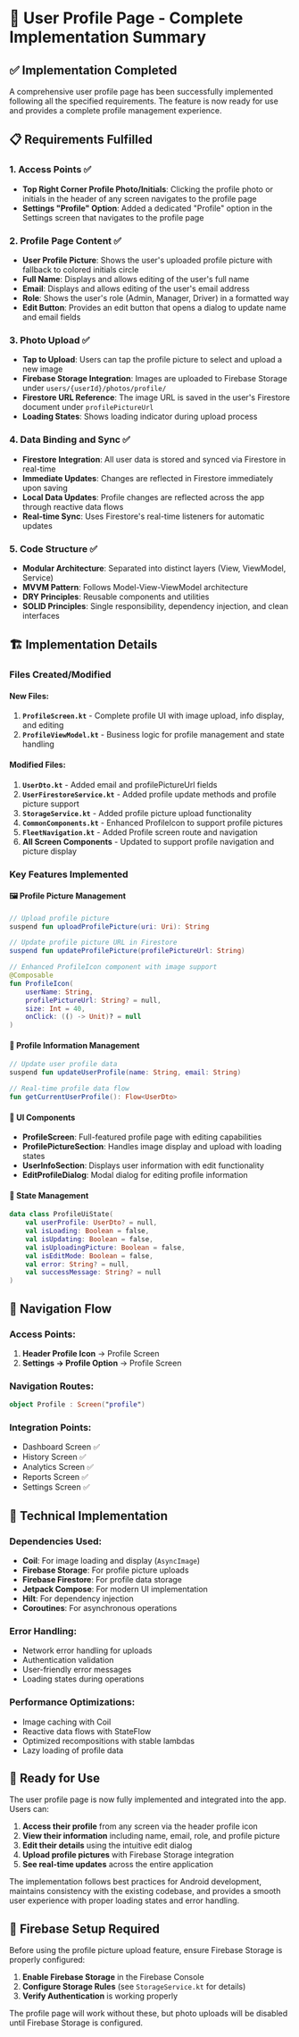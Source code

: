 # 🚀 User Profile Page - Complete Implementation Summary

## ✅ Implementation Completed

A comprehensive user profile page has been successfully implemented following all the specified requirements. The feature is now ready for use and provides a complete profile management experience.

## 📋 Requirements Fulfilled

### 1. **Access Points** ✅
- **Top Right Corner Profile Photo/Initials**: Clicking the profile photo or initials in the header of any screen navigates to the profile page
- **Settings "Profile" Option**: Added a dedicated "Profile" option in the Settings screen that navigates to the profile page

### 2. **Profile Page Content** ✅
- **User Profile Picture**: Shows the user's uploaded profile picture with fallback to colored initials circle
- **Full Name**: Displays and allows editing of the user's full name
- **Email**: Displays and allows editing of the user's email address  
- **Role**: Shows the user's role (Admin, Manager, Driver) in a formatted way
- **Edit Button**: Provides an edit button that opens a dialog to update name and email fields

### 3. **Photo Upload** ✅
- **Tap to Upload**: Users can tap the profile picture to select and upload a new image
- **Firebase Storage Integration**: Images are uploaded to Firebase Storage under `users/{userId}/photos/profile/`
- **Firestore URL Reference**: The image URL is saved in the user's Firestore document under `profilePictureUrl`
- **Loading States**: Shows loading indicator during upload process

### 4. **Data Binding and Sync** ✅
- **Firestore Integration**: All user data is stored and synced via Firestore in real-time
- **Immediate Updates**: Changes are reflected in Firestore immediately upon saving
- **Local Data Updates**: Profile changes are reflected across the app through reactive data flows
- **Real-time Sync**: Uses Firestore's real-time listeners for automatic updates

### 5. **Code Structure** ✅
- **Modular Architecture**: Separated into distinct layers (View, ViewModel, Service)
- **MVVM Pattern**: Follows Model-View-ViewModel architecture
- **DRY Principles**: Reusable components and utilities
- **SOLID Principles**: Single responsibility, dependency injection, and clean interfaces

## 🏗️ Implementation Details

### Files Created/Modified

#### New Files:
1. **`ProfileScreen.kt`** - Complete profile UI with image upload, info display, and editing
2. **`ProfileViewModel.kt`** - Business logic for profile management and state handling

#### Modified Files:
1. **`UserDto.kt`** - Added email and profilePictureUrl fields
2. **`UserFirestoreService.kt`** - Added profile update methods and profile picture support
3. **`StorageService.kt`** - Added profile picture upload functionality
4. **`CommonComponents.kt`** - Enhanced ProfileIcon to support profile pictures
5. **`FleetNavigation.kt`** - Added Profile screen route and navigation
6. **All Screen Components** - Updated to support profile navigation and picture display

### Key Features Implemented

#### 🖼️ Profile Picture Management
```kotlin
// Upload profile picture
suspend fun uploadProfilePicture(uri: Uri): String

// Update profile picture URL in Firestore
suspend fun updateProfilePicture(profilePictureUrl: String)

// Enhanced ProfileIcon component with image support
@Composable
fun ProfileIcon(
    userName: String,
    profilePictureUrl: String? = null,
    size: Int = 40,
    onClick: (() -> Unit)? = null
)
```

#### 📝 Profile Information Management
```kotlin
// Update user profile data
suspend fun updateUserProfile(name: String, email: String)

// Real-time profile data flow
fun getCurrentUserProfile(): Flow<UserDto>
```

#### 🎨 UI Components
- **ProfileScreen**: Full-featured profile page with editing capabilities
- **ProfilePictureSection**: Handles image display and upload with loading states
- **UserInfoSection**: Displays user information with edit functionality
- **EditProfileDialog**: Modal dialog for editing profile information

#### 🔄 State Management
```kotlin
data class ProfileUiState(
    val userProfile: UserDto? = null,
    val isLoading: Boolean = false,
    val isUpdating: Boolean = false,
    val isUploadingPicture: Boolean = false,
    val isEditMode: Boolean = false,
    val error: String? = null,
    val successMessage: String? = null
)
```

## 🔗 Navigation Flow

### Access Points:
1. **Header Profile Icon** → Profile Screen
2. **Settings → Profile Option** → Profile Screen

### Navigation Routes:
```kotlin
object Profile : Screen("profile")
```

### Integration Points:
- Dashboard Screen ✅
- History Screen ✅  
- Analytics Screen ✅
- Reports Screen ✅
- Settings Screen ✅

## 🔧 Technical Implementation

### Dependencies Used:
- **Coil**: For image loading and display (`AsyncImage`)
- **Firebase Storage**: For profile picture uploads
- **Firebase Firestore**: For profile data storage
- **Jetpack Compose**: For modern UI implementation
- **Hilt**: For dependency injection
- **Coroutines**: For asynchronous operations

### Error Handling:
- Network error handling for uploads
- Authentication validation
- User-friendly error messages
- Loading states during operations

### Performance Optimizations:
- Image caching with Coil
- Reactive data flows with StateFlow
- Optimized recompositions with stable lambdas
- Lazy loading of profile data

## 🚀 Ready for Use

The user profile page is now fully implemented and integrated into the app. Users can:

1. **Access their profile** from any screen via the header profile icon
2. **View their information** including name, email, role, and profile picture
3. **Edit their details** using the intuitive edit dialog
4. **Upload profile pictures** with Firebase Storage integration
5. **See real-time updates** across the entire application

The implementation follows best practices for Android development, maintains consistency with the existing codebase, and provides a smooth user experience with proper loading states and error handling.

## 🔄 Firebase Setup Required

Before using the profile picture upload feature, ensure Firebase Storage is properly configured:

1. **Enable Firebase Storage** in the Firebase Console
2. **Configure Storage Rules** (see `StorageService.kt` for details)
3. **Verify Authentication** is working properly

The profile page will work without these, but photo uploads will be disabled until Firebase Storage is configured.
